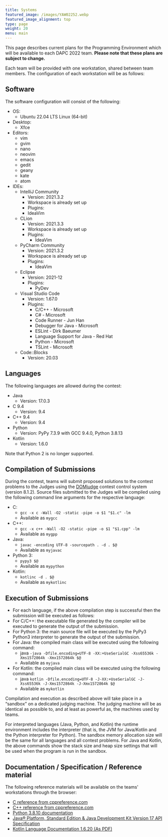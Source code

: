 ```yaml
---
title: Systems
featured_image: /images/YAW02252.webp
featured_image_alignment: top
type: page
weight: 20
menu: main
---
```


This page describes current plans for the Programming Environment which will be available to each DAPC 2022 team.
**Please note that these plans are subject to change.**

Each team will be provided with one workstation, shared between team members.
The configuration of each workstation will be as follows:

## Software

The software configuration will consist of the following:
- OS:
  - Ubuntu 22.04 LTS Linux (64-bit)
- Desktop:
  - Xfce
- Editors:
  - vim
  - gvim
  - nano
  - neovim
  - emacs
  - gedit
  - geany
  - kate
  - atom
- IDEs:
  - IntelliJ Community
    - Version: 2021.3.2
    - Workspace is already set up
    - Plugins:
    - IdeaVim
  - CLion
    - Version: 2021.3.3
    - Workspace is already set up
    - Plugins:
      - IdeaVim
  - PyCharm Community
    - Version: 2021.3.2
    - Workspace is already set up
    - Plugins:
      - IdeaVim
  - Eclipse
    - Version: 2021-12
    - Plugins:
      - PyDev
  - Visual Studio Code
    - Version: 1.67.0
    - Plugins:
      - C/C++ - Microsoft
      - C# - Microsoft
      - Code Runner - Jun Han
      - Debugger for Java - Microsoft
      - ESLint - Dirk Baeumer
      - Language Support for Java - Red Hat
      - Python - Microsoft
      - TSLint - Microsoft
  - Code::Blocks
    - Version: 20.03


## Languages

The following languages are allowed during the contest:

- Java
  - Version: 17.0.3
- C 9.4
  - Version: 9.4
- C++ 9.4
  - Version: 9.4
- Python
  - Version: PyPy 7.3.9 with GCC 9.4.0, Python 3.8.13
- Kotlin
  - Version: 1.6.0

Note that Python 2 is no longer supported.

## Compilation of Submissions

During the contest, teams will submit proposed solutions to the contest problems to the Judges using the [DOMjudge](https://www.domjudge.org) contest control system (version 8.1.2).
Source files submitted to the Judges will be compiled using the following command line arguments for the respective language:

- C:
  - `gcc -x c -Wall -O2 -static -pipe -o $1 "$1.c" -lm`
  - Available as `mygcc`
- C++:
  - `gcc -x c++ -Wall -O2 -static -pipe -o $1 "$1.cpp" -lm`
  - Available as `mygpp`
- Java:
  - `javac -encoding UTF-8 -sourcepath . -d . $@`
  - Available as `myjavac`
- Python 3:
  - `pypy3 $@`
  - Available as `mypython`
- Kotlin:
  - `kotlinc -d . $@`
  - Available as `mykotlinc`


## Execution of Submissions

- For each language, if the above compilation step is successful then the submission will be executed as follows:
- For C/C++:  the executable file generated by the compiler will be executed to generate the output of the submission.
- For Python 3: the main source file will be executed by the PyPy3 Python3 interpreter to generate the output of the submission.
- For Java: the compiled main class will be executed using the following command:
  - java `-java -Dfile.encoding=UTF-8 -XX:+UseSerialGC -Xss65536k -Xms1572864k -Xmx1572864k $@`
  - Available as `myjava`
- For Kotlin: the compiled main class will be executed using the following command:
  - java `kotlin -Dfile.encoding=UTF-8 -J-XX:+UseSerialGC -J-Xss65536k -J-Xms1572864k -J-Xmx1572864k $@`
  - Available as `mykotlin`

Compilation and execution as described above will take place in a “sandbox” on a dedicated judging machine.
The judging machine will be as identical as possible to, and at least as powerful as, the machines used by teams.

[//]: # (The sandbox will allocate 2GB of memory; the entire program, including its runtime environment, must execute within this memory limit.)
For interpreted languages (Java, Python, and Kotlin) the runtime environment includes the interpreter (that is, the JVM for Java/Kotlin and the Python interpreter for Python).
The sandbox memory allocation size will be the same for all languages and all contest problems.  For Java and Kotlin, the above commands show the stack size and heap size settings that will be used when the program is run in the sandbox.

## Documentation / Specification / Reference material
The following reference materials will be available on the teams' workstations through the browser:

- [C reference from cppreference.com](https://en.cppreference.com/w/c)
- [C++ reference from cppreference.com](https://en.cppreference.com/w/cpp)
- [Python 3.8.10 documentation](https://docs.python.org/3.8/)
- [Java® Platform, Standard Edition & Java Development Kit Version 17 API Specification](https://docs.oracle.com/en/java/javase/17/docs/api/)
- [Kotlin Language Documentation 1.6.20 (As PDF)](https://kotlinlang.org/docs/kotlin-reference.pdf)
